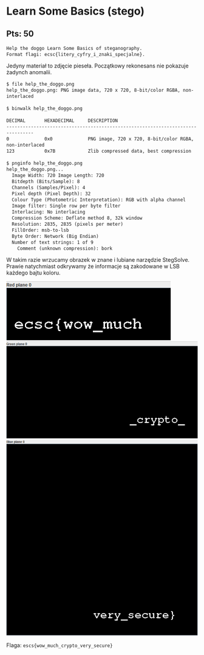 # Learn Some Basics (stego)
## Pts: 50

```
Help the doggo Learn Some Basics of steganography.
Format flagi: ecsc{litery_cyfry_i_znaki_specjalne}.
```

Jedyny materiał to zdjęcie pieseła. Początkowy rekonesans nie pokazuje żadynch anomalii.

```
$ file help_the_doggo.png
help_the_doggo.png: PNG image data, 720 x 720, 8-bit/color RGBA, non-interlaced

$ binwalk help_the_doggo.png

DECIMAL       HEXADECIMAL     DESCRIPTION
--------------------------------------------------------------------------------
0             0x0             PNG image, 720 x 720, 8-bit/color RGBA, non-interlaced
123           0x7B            Zlib compressed data, best compression

$ pnginfo help_the_doggo.png
help_the_doggo.png...
  Image Width: 720 Image Length: 720
  Bitdepth (Bits/Sample): 8
  Channels (Samples/Pixel): 4
  Pixel depth (Pixel Depth): 32
  Colour Type (Photometric Interpretation): RGB with alpha channel
  Image filter: Single row per byte filter
  Interlacing: No interlacing
  Compression Scheme: Deflate method 8, 32k window
  Resolution: 2835, 2835 (pixels per meter)
  FillOrder: msb-to-lsb
  Byte Order: Network (Big Endian)
  Number of text strings: 1 of 9
    Comment (unknown compression): bork
```

W takim razie wrzucamy obrazek w znane i lubiane narzędzie StegSolve. Prawie natychmiast odkrywamy że informacje są zakodowane w LSB każdego bajtu koloru.

![red plane 0](red.png)
![green plane 0](green.png)
![blue plane 0](blue.png)

Flaga: `escs{wow_much_crypto_very_secure}`